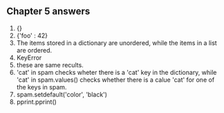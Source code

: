 
## Chapter 5 answers

1. {}
2. {'foo' : 42}
3. The items stored in a dictionary are unordered, while the items in a list are ordered.
4. KeyError
5. these are same recults.
6. 'cat' in spam checks wheter there is a 'cat' key in the dictionary, while 'cat' in spam.values()
   checks whether there is a calue 'cat' for one of the keys in spam.
7. spam.setdefault('color', 'black')
8. pprint.pprint()
